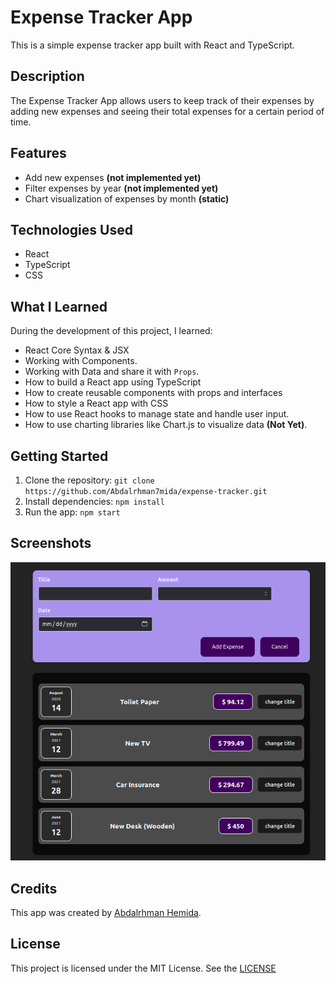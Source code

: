 # Expense Tracker App

This is a simple expense tracker app built with React and TypeScript.

## Description

The Expense Tracker App allows users to keep track of their expenses by adding new expenses and seeing their total expenses for a certain period of time.

## Features

- Add new expenses **(not implemented yet)**
- Filter expenses by year **(not implemented yet)**
- Chart visualization of expenses by month **(static)**

## Technologies Used

- React
- TypeScript
- CSS

## What I Learned

During the development of this project, I learned:

* React Core Syntax & JSX
* Working with Components.
* Working with Data and share it with `Props`.
* How to build a React app using TypeScript
* How to create reusable components with props and interfaces
* How to style a React app with CSS
* How to use React hooks to manage state and handle user input.
* How to use charting libraries like Chart.js to visualize data **(Not Yet)**.

## Getting Started

1. Clone the repository: `git clone https://github.com/Abdalrhman7mida/expense-tracker.git`
2. Install dependencies: `npm install`
3. Run the app: `npm start`

## Screenshots

![Expense Tracker App screenshot](./screenshots/expense-tracker-screenshot.png)

## Credits

This app was created by [Abdalrhman Hemida](https://github.com/Abdalrhman7mida). 

## License

This project is licensed under the MIT License. See the [LICENSE](./LICENSE)